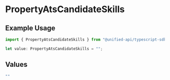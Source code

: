 # PropertyAtsCandidateSkills

## Example Usage

```typescript
import { PropertyAtsCandidateSkills } from "@unified-api/typescript-sdk/sdk/models/shared";

let value: PropertyAtsCandidateSkills = "";
```

## Values

```typescript
""
```